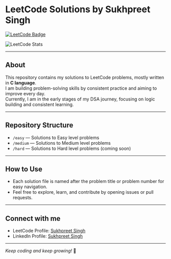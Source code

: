 # LeetCode Solutions by Sukhpreet Singh

[![LeetCode Badge](https://img.shields.io/badge/LeetCode-FFA116?style=flat&logo=leetcode&logoColor=white)](https://leetcode.com/u/Sukhpreet-Singh2428/)

![LeetCode Stats](https://leetcode-stats.vercel.app/api?username=Sukhpreet-Singh2428&theme=dark)

---

## About

This repository contains my solutions to LeetCode problems, mostly written in **C language**.  
I am building problem-solving skills by consistent practice and aiming to improve every day.  
Currently, I am in the early stages of my DSA journey, focusing on logic building and consistent learning.

---

## Repository Structure

- `/easy` — Solutions to Easy level problems  
- `/medium` — Solutions to Medium level problems  
- `/hard` — Solutions to Hard level problems (coming soon)

---

## How to Use

- Each solution file is named after the problem title or problem number for easy navigation.  
- Feel free to explore, learn, and contribute by opening issues or pull requests.

---

## Connect with me

- LeetCode Profile: [Sukhpreet Singh](https://leetcode.com/u/Sukhpreet-Singh2428/)  
- LinkedIn Profile: [Sukhpreet Singh](www.linkedin.com/in/sukhpreet-singh-301573321)   

---

*Keep coding and keep growing!* 🚀
